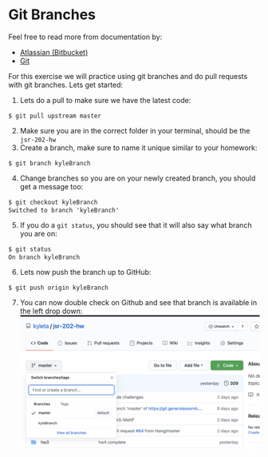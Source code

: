 # Git Branches
Feel free to read more from documentation by:

* [Atlassian (Bitbucket)](https://www.atlassian.com/git/tutorials/using-branches#:~:text=Git%20branches%20are%20effectively%20a%20pointer%20to%20a%20snapshot%20of%20your%20changes.&text=Instead%20of%20copying%20files%20from,not%20a%20container%20for%20commits)
* [Git](https://git-scm.com/docs/git-branch)

For this exercise we will practice using git branches and do pull requests with git branches. Lets get started:

1. Lets do a pull to make sure we have the latest code:
```
$ git pull upstream master
```
2. Make sure you are in the correct folder in your terminal, should be the `jsr-202-hw`
3. Create a branch, make sure to name it unique similar to your homework:
```
$ git branch kyleBranch
```
4. Change branches so you are on your newly created branch, you should get a message too:
```
$ git checkout kyleBranch
Switched to branch 'kyleBranch'
```
5. If you do a `git status`, you should see that it will also say what branch you are on:
```
$ git status
On branch kyleBranch
```
6. Lets now push the branch up to GitHub:
```
$ git push origin kyleBranch
```
7. You can now double check on Github and see that branch is available in the left drop down:
![](branches.png)